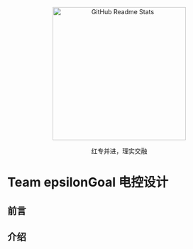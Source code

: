 <p align="center">
 <img width="300px" src="https://z3.ax1x.com/2021/07/20/Wt9wW9.jpg" align="center" alt="GitHub Readme Stats" />
 <!-- <h2 align="center">这里写你的标题</h2> -->
 <p align="center">红专并进，理实交融</p>
<p/>

# Team epsilonGoal 电控设计

## 前言

## 介绍
